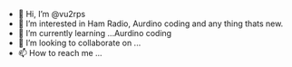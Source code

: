 - 👋 Hi, I’m @vu2rps
- 👀 I’m interested in Ham Radio, Aurdino coding and any thing thats new.
- 🌱 I’m currently learning ...Aurdino coding
- 💞️ I’m looking to collaborate on ...
- 📫 How to reach me ...

<!---
vu2rps/vu2rps is a ✨ special ✨ repository because its `README.md` (this file) appears on your GitHub profile.
You can click the Preview link to take a look at your changes.
--->
